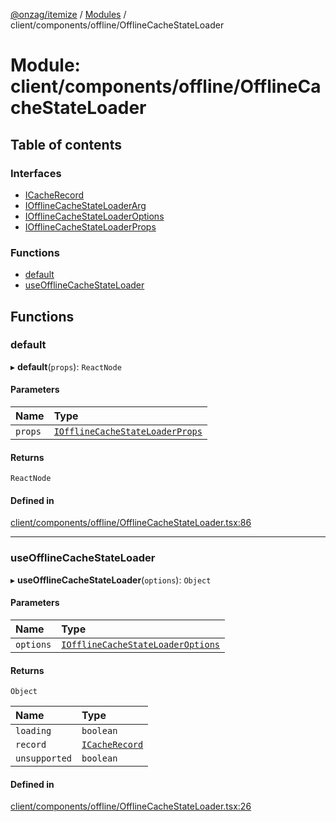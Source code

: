 [@onzag/itemize](../README.md) / [Modules](../modules.md) / client/components/offline/OfflineCacheStateLoader

# Module: client/components/offline/OfflineCacheStateLoader

## Table of contents

### Interfaces

- [ICacheRecord](../interfaces/client_components_offline_OfflineCacheStateLoader.ICacheRecord.md)
- [IOfflineCacheStateLoaderArg](../interfaces/client_components_offline_OfflineCacheStateLoader.IOfflineCacheStateLoaderArg.md)
- [IOfflineCacheStateLoaderOptions](../interfaces/client_components_offline_OfflineCacheStateLoader.IOfflineCacheStateLoaderOptions.md)
- [IOfflineCacheStateLoaderProps](../interfaces/client_components_offline_OfflineCacheStateLoader.IOfflineCacheStateLoaderProps.md)

### Functions

- [default](client_components_offline_OfflineCacheStateLoader.md#default)
- [useOfflineCacheStateLoader](client_components_offline_OfflineCacheStateLoader.md#useofflinecachestateloader)

## Functions

### default

▸ **default**(`props`): `ReactNode`

#### Parameters

| Name | Type |
| :------ | :------ |
| `props` | [`IOfflineCacheStateLoaderProps`](../interfaces/client_components_offline_OfflineCacheStateLoader.IOfflineCacheStateLoaderProps.md) |

#### Returns

`ReactNode`

#### Defined in

[client/components/offline/OfflineCacheStateLoader.tsx:86](https://github.com/onzag/itemize/blob/a24376ed/client/components/offline/OfflineCacheStateLoader.tsx#L86)

___

### useOfflineCacheStateLoader

▸ **useOfflineCacheStateLoader**(`options`): `Object`

#### Parameters

| Name | Type |
| :------ | :------ |
| `options` | [`IOfflineCacheStateLoaderOptions`](../interfaces/client_components_offline_OfflineCacheStateLoader.IOfflineCacheStateLoaderOptions.md) |

#### Returns

`Object`

| Name | Type |
| :------ | :------ |
| `loading` | `boolean` |
| `record` | [`ICacheRecord`](../interfaces/client_components_offline_OfflineCacheStateLoader.ICacheRecord.md) |
| `unsupported` | `boolean` |

#### Defined in

[client/components/offline/OfflineCacheStateLoader.tsx:26](https://github.com/onzag/itemize/blob/a24376ed/client/components/offline/OfflineCacheStateLoader.tsx#L26)
